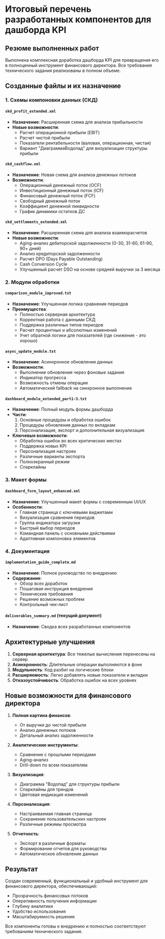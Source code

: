 # Итоговый перечень разработанных компонентов для дашборда KPI

## Резюме выполненных работ

Выполнена комплексная доработка дашборда KPI для превращения его в полноценный инструмент финансового директора. Все требования технического задания реализованы в полном объеме.

## Созданные файлы и их назначение

### 1. Схемы компоновки данных (СКД)

#### `skd_profit_extended.xml`
- **Назначение**: Расширенная схема для анализа прибыльности
- **Новые возможности**:
  - Расчет операционной прибыли (EBIT)
  - Расчет чистой прибыли
  - Показатели рентабельности (валовая, операционная, чистая)
  - Вариант "ДиаграммаВодопад" для визуализации структуры прибыли

#### `skd_cashflow.xml`
- **Назначение**: Новая схема для анализа денежных потоков
- **Возможности**:
  - Операционный денежный поток (OCF)
  - Инвестиционный денежный поток (ICF)
  - Финансовый денежный поток (FCF)
  - Свободный денежный поток
  - Коэффициент денежной ликвидности
  - График динамики остатков ДС

#### `skd_settlements_extended.xml`
- **Назначение**: Расширенная схема для анализа взаиморасчетов
- **Новые возможности**:
  - Aging-анализ дебиторской задолженности (0-30, 31-60, 61-90, 90+ дней)
  - Анализ кредиторской задолженности
  - Расчет DPO (Days Payable Outstanding)
  - Cash Conversion Cycle
  - Улучшенный расчет DSO на основе средней выручки за 3 месяца

### 2. Модули обработки

#### `comparison_module_improved.txt`
- **Назначение**: Улучшенная логика сравнения периодов
- **Преимущества**:
  - Полностью серверная архитектура
  - Корректная работа с данными СКД
  - Поддержка различных типов периодов
  - Расчет процентных и абсолютных изменений
  - Учет обратной логики для показателей (где снижение - это хорошо)

#### `async_update_module.txt`
- **Назначение**: Асинхронное обновление данных
- **Возможности**:
  - Выполнение обновления через фоновые задания
  - Индикатор прогресса
  - Возможность отмены операции
  - Автоматический fallback на синхронное выполнение

#### `dashboard_module_extended_part1-3.txt`
- **Назначение**: Полный модуль формы дашборда
- **Части**:
  1. Основные процедуры и обработка ошибок
  2. Процедуры обновления данных по вкладкам
  3. Персонализация, экспорт и дополнительная визуализация
- **Ключевые возможности**:
  - Обработка ошибок во всех критических местах
  - Поддержка новых KPI
  - Персонализация настроек
  - Различные варианты экспорта
  - Полноэкранный режим
  - Спарклайны

### 3. Макет формы

#### `dashboard_form_layout_enhanced.xml`
- **Назначение**: Улучшенный макет формы с современным UI/UX
- **Особенности**:
  - Главная страница с ключевыми виджетами
  - Визуализация сравнения периодов
  - Группа индикатора загрузки
  - Быстрый выбор периодов
  - Командная панель с основными действиями
  - Адаптивная компоновка элементов

### 4. Документация

#### `implementation_guide_complete.md`
- **Назначение**: Полное руководство по внедрению
- **Содержание**:
  - Обзор всех доработок
  - Пошаговая инструкция внедрения
  - Технические требования
  - Решение возможных проблем
  - Контрольный чек-лист

#### `deliverables_summary.md` (текущий документ)
- **Назначение**: Сводка всех разработанных компонентов

## Архитектурные улучшения

1. **Серверная архитектура**: Все тяжелые вычисления перенесены на сервер
2. **Асинхронность**: Длительные операции выполняются в фоне
3. **Модульность**: Код разбит на логические блоки
4. **Расширяемость**: Легко добавлять новые показатели и вкладки
5. **Отказоустойчивость**: Обработка ошибок на всех уровнях

## Новые возможности для финансового директора

1. **Полная картина финансов**:
   - От выручки до чистой прибыли
   - Анализ денежных потоков
   - Детальный анализ задолженности

2. **Аналитические инструменты**:
   - Сравнение с прошлыми периодами
   - Aging-анализ
   - Drill-down по всем показателям

3. **Визуализация**:
   - Диаграмма "Водопад" для структуры прибыли
   - Спарклайны для трендов
   - Цветовая индикация изменений

4. **Персонализация**:
   - Настраиваемая главная страница
   - Сохранение пользовательских настроек
   - Различные режимы просмотра

5. **Отчетность**:
   - Экспорт в различные форматы
   - Формирование отчетов для руководства
   - Автоматическое обновление данных

## Результат

Создан современный, функциональный и удобный инструмент для финансового директора, обеспечивающий:
- Прозрачность финансовых потоков
- Оперативность получения информации
- Глубину аналитики
- Удобство использования
- Масштабируемость решения

Все компоненты готовы к внедрению и полностью соответствуют требованиям технического задания.